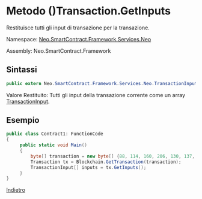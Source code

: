 # Metodo ()Transaction.GetInputs 

Restituisce tutti gli input di transazione per la transazione.

Namespace: [Neo.SmartContract.Framework.Services.Neo](../../neo.md)

Assembly: Neo.SmartContract.Framework

## Sintassi

```c#
public extern Neo.SmartContract.Framework.Services.Neo.TransactionInput[] GetInputs()
```

Valore Restituito: Tutti gli input della transazione corrente come un array [TransactionInput](../TransactionInput.md).

## Esempio

```c#
public class Contract1: FunctionCode
{
     public static void Main()
     {
         byte[] transaction = new byte[] {88, 114, 160, 206, 130, 137, 41, 94, 119, 120, 242, 71, 232, 244, 3, 20, 165, 69, 182, 106, 185, 119, 239, 183, 65, 174, 220, 157, 251, 28, 215};
         Transaction tx = Blockchain.GetTransaction(transaction);
         TransactionInput[] inputs = tx.GetInputs();
     }
}

```



[Indietro](../Transaction.md)
